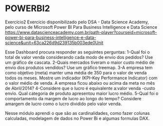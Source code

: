 # POWERBI2
Exercício2
Exercício disponibilizado pelo DSA - Data Science Academy, pelo curso de Microsoft Power BI Para Business Intelligence e Data Science 
https://www.datascienceacademy.com.br/path-player?courseid=microsoft-power-bi-para-business-intelligence-e-data-science&unit=63ca226d9d239135b003ede0Unit

Esse Dashboard procura responder as seguintes perguntas: 
1-Qual foi o total de valor venda considerando cada modo de envio dos pedidos? Use um gráfico de cascata.
2-Quais mercados tiveram o maior custo médio de envio dos produtos vendidos? Use um gráfico treemap.
3-A empresa tem como objetivo (meta) manter uma média de 350 para o valor de venda todos os meses. Mostre um indicador (KPI–Key Performance Indicator) com o valor médio de venda. A empresa ficou abaixo ou acima da meta no mês de Abril/2014?
4-Considere que o lucro é equivalente a:valor venda -custo envio. Qual categoria de produto apresentou maior lucro médio.
5-Qual foi o comportamento da margem de lucro ao longo do tempo? Considere amargem de lucro como o lucro dividido pelo valor venda.

Nesse módulo aprendi o que são as cardinalidades, como fazer colunas calculadas, modelagem de dados no Power Bi e algumas formulas DAX.

